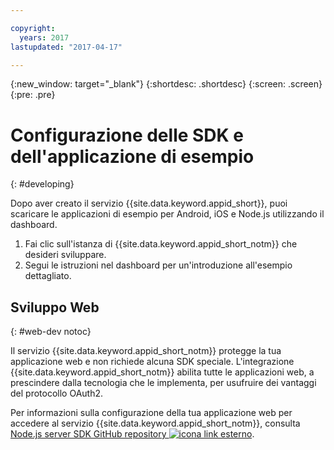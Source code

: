 ```yaml
---

copyright:
  years: 2017
lastupdated: "2017-04-17"

---
```


{:new_window: target="_blank"}
{:shortdesc: .shortdesc}
{:screen: .screen}
{:pre: .pre}

# Configurazione delle SDK e dell'applicazione di esempio 
{: #developing}

Dopo aver creato il servizio {{site.data.keyword.appid_short}}, puoi scaricare le applicazioni di esempio per Android, iOS e Node.js utilizzando il dashboard.

1. Fai clic sull'istanza di {{site.data.keyword.appid_short_notm}} che desideri sviluppare.
2. Segui le istruzioni nel dashboard per un'introduzione all'esempio dettagliato.


## Sviluppo Web
{: #web-dev notoc}

Il servizio {{site.data.keyword.appid_short_notm}} protegge la tua applicazione web e non richiede alcuna SDK speciale.<!--- You can use different identity providers in addition to the protection that is provided by the service.---> L'integrazione {{site.data.keyword.appid_short_notm}} abilita tutte le applicazioni web, a prescindere dalla tecnologia che le implementa, per usufruire dei vantaggi del protocollo OAuth2.

Per informazioni sulla configurazione della tua applicazione web per accedere al servizio {{site.data.keyword.appid_short_notm}}, consulta <a href="https://github.com/ibm-cloud-security/appid-serversdk-nodejs" target="_blank">Node.js server SDK GitHub repository <img src="../../icons/launch-glyph.svg" alt="icona link esterno"></a>.

